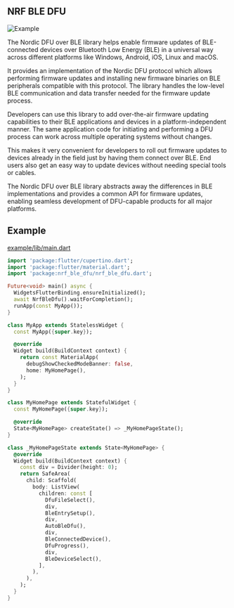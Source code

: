 ## NRF BLE DFU
![Example](https://github.com/chan150/nrf_ble_dfu/doc/fin.png)

The Nordic DFU over BLE library helps enable firmware updates of BLE-connected devices over Bluetooth Low Energy (BLE) in a universal way across different platforms like Windows, Android, iOS, Linux and macOS.

It provides an implementation of the Nordic DFU protocol which allows performing firmware updates and installing new firmware binaries on BLE peripherals compatible with this protocol. The library handles the low-level BLE communication and data transfer needed for the firmware update process.

Developers can use this library to add over-the-air firmware updating capabilities to their BLE applications and devices in a platform-independent manner. The same application code for initiating and performing a DFU process can work across multiple operating systems without changes.

This makes it very convenient for developers to roll out firmware updates to devices already in the field just by having them connect over BLE. End users also get an easy way to update devices without needing special tools or cables.

The Nordic DFU over BLE library abstracts away the differences in BLE implementations and provides a common API for firmware updates, enabling seamless development of DFU-capable products for all major platforms.

## Example
[example/lib/main.dart](https://github.com/chan150/nrf_ble_dfu/example/lib/main.dart)
```dart
import 'package:flutter/cupertino.dart';
import 'package:flutter/material.dart';
import 'package:nrf_ble_dfu/nrf_ble_dfu.dart';

Future<void> main() async {
  WidgetsFlutterBinding.ensureInitialized();
  await NrfBleDfu().waitForCompletion();
  runApp(const MyApp());
}

class MyApp extends StatelessWidget {
  const MyApp({super.key});

  @override
  Widget build(BuildContext context) {
    return const MaterialApp(
      debugShowCheckedModeBanner: false,
      home: MyHomePage(),
    );
  }
}

class MyHomePage extends StatefulWidget {
  const MyHomePage({super.key});

  @override
  State<MyHomePage> createState() => _MyHomePageState();
}

class _MyHomePageState extends State<MyHomePage> {
  @override
  Widget build(BuildContext context) {
    const div = Divider(height: 0);
    return SafeArea(
      child: Scaffold(
        body: ListView(
          children: const [
            DfuFileSelect(),
            div,
            BleEntrySetup(),
            div,
            AutoBleDfu(),
            div,
            BleConnectedDevice(),
            DfuProgress(),
            div,
            BleDeviceSelect(),
          ],
        ),
      ),
    );
  }
}
```
